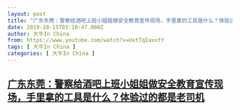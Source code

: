 ```yaml
---
layout: post
title: "广东东莞：警察给酒吧上班小姐姐做安全教育宣传现场，手里拿的工具是什么？体验过的都是老司机"
date: 2019-10-15T03:10:47.000Z
author: 大牛In China
from: https://www.youtube.com/watch?v=UxtTqIaxxtY
tags: [ 大牛In China ]
categories: [ 大牛In China ]
---
```

<!--1571109047000-->
[广东东莞：警察给酒吧上班小姐姐做安全教育宣传现场，手里拿的工具是什么？体验过的都是老司机](https://www.youtube.com/watch?v=UxtTqIaxxtY)
------

<div>

</div>
